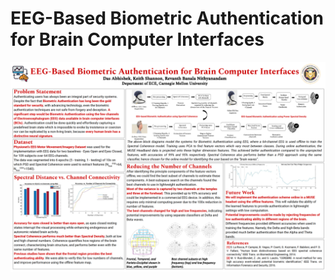 # EEG-Based Biometric Authentication for Brain Computer Interfaces

![Alt text](https://github.com/Abhishek0697/EEG-Based-Biometric-Authentication-for-Brain-Computer-Interfaces-/blob/master/Images/Poster.png)
